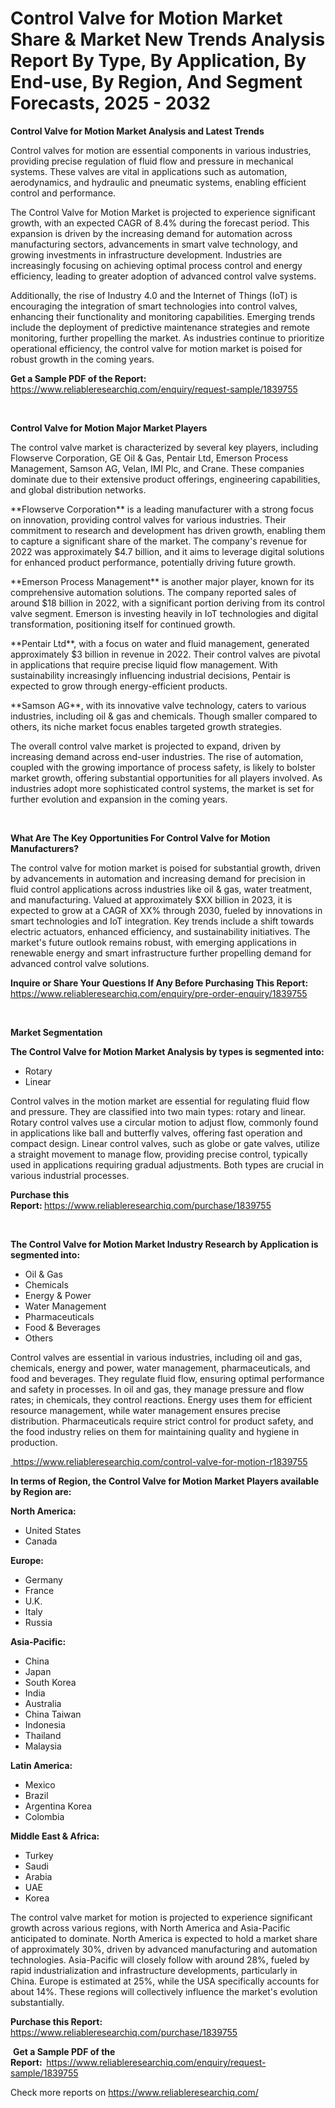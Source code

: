 <p><h1>Control Valve for Motion Market Share & Market New Trends Analysis Report By Type, By Application, By End-use, By Region, And Segment Forecasts, 2025 - 2032</h1></p><p><strong>Control Valve for Motion Market Analysis and Latest Trends</strong></p>
<p><p>Control valves for motion are essential components in various industries, providing precise regulation of fluid flow and pressure in mechanical systems. These valves are vital in applications such as automation, aerodynamics, and hydraulic and pneumatic systems, enabling efficient control and performance.</p><p>The Control Valve for Motion Market is projected to experience significant growth, with an expected CAGR of 8.4% during the forecast period. This expansion is driven by the increasing demand for automation across manufacturing sectors, advancements in smart valve technology, and growing investments in infrastructure development. Industries are increasingly focusing on achieving optimal process control and energy efficiency, leading to greater adoption of advanced control valve systems.</p><p>Additionally, the rise of Industry 4.0 and the Internet of Things (IoT) is encouraging the integration of smart technologies into control valves, enhancing their functionality and monitoring capabilities. Emerging trends include the deployment of predictive maintenance strategies and remote monitoring, further propelling the market. As industries continue to prioritize operational efficiency, the control valve for motion market is poised for robust growth in the coming years.</p></p>
<p><strong>Get a Sample PDF of the Report:&nbsp;</strong> <a href="https://www.reliableresearchiq.com/enquiry/request-sample/1839755?utm_campaign=2487&utm_medium=2&utm_source=Github&utm_content=ia&utm_term=28022025&utm_id=control-valve-for-motion">https://www.reliableresearchiq.com/enquiry/request-sample/1839755</a></p>
<p>&nbsp;</p>
<p><strong>Control Valve for Motion Major Market Players</strong></p>
<p><p>The control valve market is characterized by several key players, including Flowserve Corporation, GE Oil & Gas, Pentair Ltd, Emerson Process Management, Samson AG, Velan, IMI Plc, and Crane. These companies dominate due to their extensive product offerings, engineering capabilities, and global distribution networks.</p><p>**Flowserve Corporation** is a leading manufacturer with a strong focus on innovation, providing control valves for various industries. Their commitment to research and development has driven growth, enabling them to capture a significant share of the market. The company's revenue for 2022 was approximately $4.7 billion, and it aims to leverage digital solutions for enhanced product performance, potentially driving future growth.</p><p>**Emerson Process Management** is another major player, known for its comprehensive automation solutions. The company reported sales of around $18 billion in 2022, with a significant portion deriving from its control valve segment. Emerson is investing heavily in IoT technologies and digital transformation, positioning itself for continued growth.</p><p>**Pentair Ltd**, with a focus on water and fluid management, generated approximately $3 billion in revenue in 2022. Their control valves are pivotal in applications that require precise liquid flow management. With sustainability increasingly influencing industrial decisions, Pentair is expected to grow through energy-efficient products.</p><p>**Samson AG**, with its innovative valve technology, caters to various industries, including oil & gas and chemicals. Though smaller compared to others, its niche market focus enables targeted growth strategies.</p><p>The overall control valve market is projected to expand, driven by increasing demand across end-user industries. The rise of automation, coupled with the growing importance of process safety, is likely to bolster market growth, offering substantial opportunities for all players involved. As industries adopt more sophisticated control systems, the market is set for further evolution and expansion in the coming years.</p></p>
<p>&nbsp;</p>
<p><strong>What Are The Key Opportunities For Control Valve for Motion Manufacturers?</strong></p>
<p><p>The control valve for motion market is poised for substantial growth, driven by advancements in automation and increasing demand for precision in fluid control applications across industries like oil & gas, water treatment, and manufacturing. Valued at approximately $XX billion in 2023, it is expected to grow at a CAGR of XX% through 2030, fueled by innovations in smart technologies and IoT integration. Key trends include a shift towards electric actuators, enhanced efficiency, and sustainability initiatives. The market's future outlook remains robust, with emerging applications in renewable energy and smart infrastructure further propelling demand for advanced control valve solutions.</p></p>
<p><strong>Inquire or Share Your Questions If Any Before Purchasing This Report:</strong> <a href="https://www.reliableresearchiq.com/enquiry/pre-order-enquiry/1839755?utm_campaign=2487&utm_medium=2&utm_source=Github&utm_content=ia&utm_term=28022025&utm_id=control-valve-for-motion">https://www.reliableresearchiq.com/enquiry/pre-order-enquiry/1839755</a></p>
<p>&nbsp;</p>
<p><strong>Market Segmentation</strong></p>
<p><strong>The Control Valve for Motion Market Analysis by types is segmented into:</strong></p>
<p><ul><li>Rotary</li><li>Linear</li></ul></p>
<p><p>Control valves in the motion market are essential for regulating fluid flow and pressure. They are classified into two main types: rotary and linear. Rotary control valves use a circular motion to adjust flow, commonly found in applications like ball and butterfly valves, offering fast operation and compact design. Linear control valves, such as globe or gate valves, utilize a straight movement to manage flow, providing precise control, typically used in applications requiring gradual adjustments. Both types are crucial in various industrial processes.</p></p>
<p><strong>Purchase this Report:&nbsp;</strong><a href="https://www.reliableresearchiq.com/purchase/1839755?utm_campaign=2487&utm_medium=2&utm_source=Github&utm_content=ia&utm_term=28022025&utm_id=control-valve-for-motion">https://www.reliableresearchiq.com/purchase/1839755</a></p>
<p>&nbsp;</p>
<p><strong>The Control Valve for Motion Market Industry Research by Application is segmented into:</strong></p>
<p><ul><li>Oil & Gas</li><li>Chemicals</li><li>Energy & Power</li><li>Water Management</li><li>Pharmaceuticals</li><li>Food & Beverages</li><li>Others</li></ul></p>
<p><p>Control valves are essential in various industries, including oil and gas, chemicals, energy and power, water management, pharmaceuticals, and food and beverages. They regulate fluid flow, ensuring optimal performance and safety in processes. In oil and gas, they manage pressure and flow rates; in chemicals, they control reactions. Energy uses them for efficient resource management, while water management ensures precise distribution. Pharmaceuticals require strict control for product safety, and the food industry relies on them for maintaining quality and hygiene in production.</p></p>
<p><a href="https://www.reliableresearchiq.com/control-valve-for-motion-r1839755?utm_campaign=2487&utm_medium=2&utm_source=Github&utm_content=ia&utm_term=28022025&utm_id=control-valve-for-motion">&nbsp;https://www.reliableresearchiq.com/control-valve-for-motion-r1839755</a></p>
<p><strong>In terms of Region, the Control Valve for Motion Market Players available by Region are:</strong></p>
<p>
    <p> <strong> North America: </strong>
        <ul>
            <li>United States</li>
            <li>Canada</li>
        </ul>
        </p> 
    <p> <strong> Europe: </strong>
        <ul>
            <li>Germany</li>
            <li>France</li>
            <li>U.K.</li>
            <li>Italy</li>
            <li>Russia</li>
        </ul>
        </p> 
    <p> <strong> Asia-Pacific: </strong>
        <ul>
            <li>China</li>
            <li>Japan</li>
            <li>South Korea</li>
            <li>India</li>
            <li>Australia</li>
            <li>China Taiwan</li>
            <li>Indonesia</li>
            <li>Thailand</li>
            <li>Malaysia</li>
        </ul>
        </p> 
    <p> <strong> Latin America: </strong>
        <ul>
            <li>Mexico</li>
            <li>Brazil</li>
            <li>Argentina Korea</li>
            <li>Colombia</li>
        </ul>
        </p> 
    <p> <strong> Middle East & Africa: </strong>
        <ul>
            <li>Turkey</li>
            <li>Saudi</li>
            <li>Arabia</li>
            <li>UAE</li>
            <li>Korea</li>
        </ul>
    </p>
    </p>
<p><p>The control valve market for motion is projected to experience significant growth across various regions, with North America and Asia-Pacific anticipated to dominate. North America is expected to hold a market share of approximately 30%, driven by advanced manufacturing and automation technologies. Asia-Pacific will closely follow with around 28%, fueled by rapid industrialization and infrastructure developments, particularly in China. Europe is estimated at 25%, while the USA specifically accounts for about 14%. These regions will collectively influence the market's evolution substantially.</p></p>
<p><strong>Purchase this Report: </strong><a href="https://www.reliableresearchiq.com/purchase/1839755?utm_campaign=2487&utm_medium=2&utm_source=Github&utm_content=ia&utm_term=28022025&utm_id=control-valve-for-motion">https://www.reliableresearchiq.com/purchase/1839755</a></p>
<p>&nbsp;<strong>Get a Sample PDF of the Report:&nbsp;&nbsp;</strong><a href="https://www.reliableresearchiq.com/enquiry/request-sample/1839755?utm_campaign=2487&utm_medium=2&utm_source=Github&utm_content=ia&utm_term=28022025&utm_id=control-valve-for-motion">https://www.reliableresearchiq.com/enquiry/request-sample/1839755</a></p>
<p><strong></strong></p>
<p>Check more reports on <a href="https://www.reliableresearchiq.com/?utm_campaign=2487&utm_medium=2&utm_source=Github&utm_content=ia&utm_term=28022025&utm_id=control-valve-for-motion">https://www.reliableresearchiq.com/</a></p>